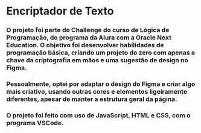# Encriptador de Texto

### O projeto foi parte do Challenge do curso de Lógica de Programação, do programa da Alura com a Oracle Next Education. O objetivo foi desenvolver habilidades de programação básica, criando um projeto do zero com apenas a chave da criptografia em mãos e uma sugestão de design no Figma.

### Pessoalmente, optei por adaptar o design do Figma e criar algo mais criativo, usando outras cores e elementos ligeiramente diferentes, apesar de manter a estrutura geral da página.

### O projeto foi feito com uso de JavaScript, HTML e CSS, com o programa VSCode.
